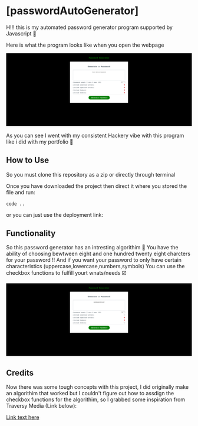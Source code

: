 # [passwordAutoGenerator]
H!!! this is my automated password generator program supported by Javascript :call_me_hand: 



Here is what the program looks like when you open the webpage

![alt text](images/screenshotpasswordgen.png)

As you can see I went with my consistent Hackery vibe with this program like i did with my portfolio :mechanical_arm:

## How to Use 
So you must clone this repository as a zip or directly through terminal 

Once you have downloaded the project then direct it where you stored the file and run:

```
code ..

```

or you can just use the deployment link:

## Functionality 

So this password generator has an intresting algorithim :rocket:
You have the ability of choosing bewtween eight and one hundred twenty eight charcters for your password :bangbang:
And if you want your password to only have certain characteristics (uppercase,lowercase,numbers,symbols)
You can use the checkbox functions to fulfill yourt wnats/needs :ballot_box_with_check:

![alt text](images/passwordfunctionality.png)

## Credits 
Now there was some tough concepts with this project, I did originally make an algorithim that worked but I couldn't figure out 
how to assdign the checkbox functions for the algorithim, so I grabbed some inspiration from Traversy Media (Link below):

[Link text here](https://www.youtube.com/watch?v=duNmhKgtcsI)